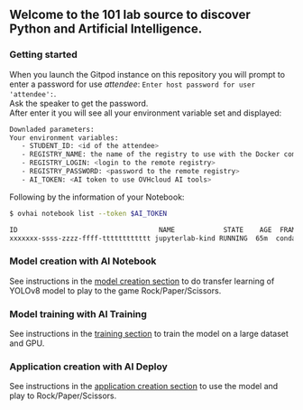 ## Welcome to the 101 lab source to discover Python and Artificial Intelligence.

### Getting started

When you launch the Gitpod instance on this repository you will prompt to enter a password for use _attendee_: `Enter host password for user 'attendee':`.  
Ask the speaker to get the password.  
After enter it you will see all your environment variable set and displayed:
```bash
Downladed parameters:
Your environment variables:
   - STUDENT_ID: <id of the attendee>
   - REGISTRY_NAME: the name of the registry to use with the Docker commands
   - REGISTRY_LOGIN: <login to the remote registry> 
   - REGISTRY_PASSWORD: <password to the remote registry>
   - AI_TOKEN: <AI token to use OVHcloud AI tools>
```
Following by the information of your Notebook:
```bash
$ ovhai notebook list --token $AI_TOKEN

ID                                   NAME            STATE    AGE  FRAMEWORK VERSION                   EDITOR     URL
xxxxxxx-ssss-zzzz-ffff-tttttttttttt jupyterlab-kind RUNNING  65m  conda     conda-py311-cudaDevel11.8 jupyterlab https://xxxxxxx-ssss-zzzz-ffff-tttttttttttt.notebook.gra.ai.cloud.ovh.net
```

### Model creation with AI Notebook

See instructions in the [model creation section](./docs/00-notebook.md) to do transfer learning of YOLOv8 model to play to the game Rock/Paper/Scissors.  

### Model training with AI Training

See instructions in the [training section](./docs/01-training.md) to train the model on a large dataset and GPU.

### Application creation with AI Deploy

See instructions in the [application creation section](./docs/02-application.md) to use the model and play to Rock/Paper/Scissors.